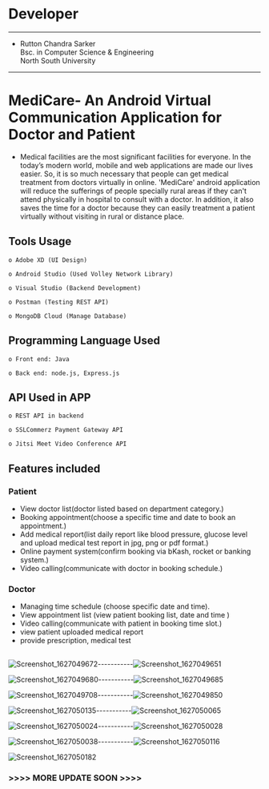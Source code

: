 # Developer
  --------------------------------------------------
   * Rutton Chandra Sarker                       
     Bsc. in Computer Science & Engineering      
     North South University                      
   -------------------------------------------------

##

# MediCare- An Android Virtual Communication Application for Doctor and Patient
* Medical facilities are the most significant facilities for everyone. In the today’s modern world, mobile and web applications are made our lives easier. So, it is so much        necessary that people can get medical treatment from doctors virtually in online. 'MediCare' android application will reduce  the sufferings of people specially rural areas if they can't attend physically in hospital to consult with a doctor. In addition, it also saves the time for a doctor because they can easily treatment a patient virtually without visiting in rural or distance place. 

 ## Tools Usage
  
    o Adobe XD (UI Design)
    
    o Android Studio (Used Volley Network Library)
    
    o Visual Studio (Backend Development)
    
    o Postman (Testing REST API)
    
    o MongoDB Cloud (Manage Database)
    
  ## Programming Language Used
  
    o Front end: Java
    
    o Back end: node.js, Express.js    
    
   ## API Used in APP
   
    o REST API in backend
    
    o SSLCommerz Payment Gateway API
    
    o Jitsi Meet Video Conference API
    
 

  ## Features included
  ### Patient
  * View doctor list(doctor listed based on department category.)
  * Booking appointment(choose a specific time and date to book an appointment.)
  * Add medical report(list daily report like blood pressure, glucose level and upload medical test report in jpg, png or pdf format.)
  * Online payment system(confirm booking via bKash, rocket or banking system.)
  * Video calling(communicate with doctor in booking schedule.)

  ### Doctor
  * Managing time schedule (choose specific date and time).
  * View appointment list (view patient booking list, date and time )
  * Video calling(communicate with patient in booking time slot.)
  * view patient uploaded medical report
  * provide prescription, medical test
  
  ## 
  
 ![Screenshot_1627049672](https://user-images.githubusercontent.com/59698649/126797087-508f26ef-e1f2-43d8-bfa2-bacd4e20cf88.png)-----------![Screenshot_1627049651](https://user-images.githubusercontent.com/59698649/126796582-51b83734-a965-4fed-8c9c-36c71d9daca3.png)
 
 ![Screenshot_1627049680](https://user-images.githubusercontent.com/59698649/126797451-5671c8c8-a1f0-4143-91b1-fe54670c2325.png)-----------![Screenshot_1627049685](https://user-images.githubusercontent.com/59698649/126797725-96d5d938-daf0-476b-b6fa-346d86c062bf.png)
 
 ![Screenshot_1627049708](https://user-images.githubusercontent.com/59698649/126798372-d41f2c40-a196-4818-84b3-3695f242f43a.png)-----------![Screenshot_1627049850](https://user-images.githubusercontent.com/59698649/126797751-98b374f6-5e50-484c-a433-d9b0b0f5fd2f.png)
 
 ![Screenshot_1627050135](https://user-images.githubusercontent.com/59698649/126798363-809c554b-ded7-4f8f-8281-bbfd2bfcd72a.png)-----------![Screenshot_1627050065](https://user-images.githubusercontent.com/59698649/126797775-4ad542bb-e4e3-44d8-a095-254df821fd86.png)
 
 ![Screenshot_1627050024](https://user-images.githubusercontent.com/59698649/126798277-989fcbbd-5ea6-4398-9ab6-f7f8c862c7a7.png)-----------![Screenshot_1627050028](https://user-images.githubusercontent.com/59698649/126798312-b29e1985-a075-4a33-af69-dac1865bb0a9.png)
 
 ![Screenshot_1627050038](https://user-images.githubusercontent.com/59698649/126798345-194c31ac-7d73-426b-99ac-d6d590544da3.png)-----------![Screenshot_1627050116](https://user-images.githubusercontent.com/59698649/126798686-1545c06f-b444-4ca7-aedd-2d9fcc84f043.png)

 ![Screenshot_1627050182](https://user-images.githubusercontent.com/59698649/126798392-4fdff470-b52e-406b-879f-4072bdc8ab3b.png)
 
 
 
 
 ####
 ###                                                      >>>> MORE UPDATE SOON >>>>



 
 
 

